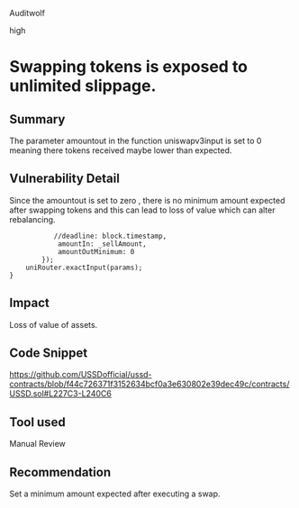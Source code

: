 Auditwolf

high

# Swapping tokens is exposed to unlimited slippage.

## Summary
The parameter amountout in the function uniswapv3input is set to 0 meaning there tokens received maybe lower than expected.

## Vulnerability Detail

Since the amountout is set to zero , there is no minimum amount expected after swapping tokens  and this can lead to loss of value which can alter rebalancing.

               //deadline: block.timestamp,
                amountIn: _sellAmount,
                amountOutMinimum: 0
            });
        uniRouter.exactInput(params);
    }


## Impact
Loss of value of  assets.

## Code Snippet

https://github.com/USSDofficial/ussd-contracts/blob/f44c726371f3152634bcf0a3e630802e39dec49c/contracts/USSD.sol#L227C3-L240C6

## Tool used

Manual Review

## Recommendation
Set a minimum amount expected after executing a swap.
